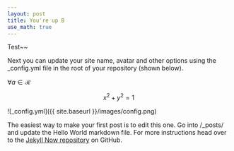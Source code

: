 ```yaml
---
layout: post
title: You're up B
use_math: true
---
```

Test~~

Next you can update your site name, avatar and other options using the _config.yml file in the root of your repository (shown below).

$\forall a \in \mathcal{R}$

$$
x^2+y^2 = 1
$$

![_config.yml]({{ site.baseurl }}/images/config.png)

The easiest way to make your first post is to edit this one. Go into /_posts/ and update the Hello World markdown file. For more instructions head over to the [Jekyll Now repository](https://github.com/barryclark/jekyll-now) on GitHub.
